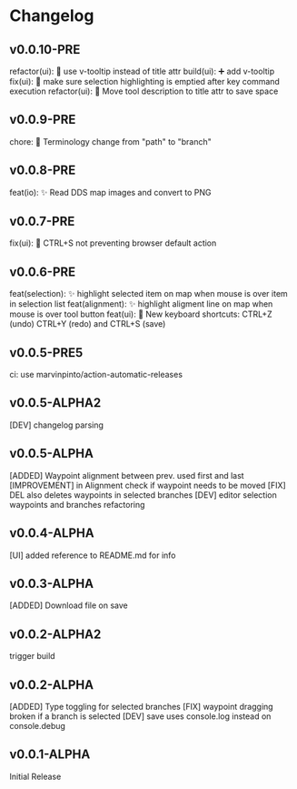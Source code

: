 # Changelog

## v0.0.10-PRE
refactor(ui): 💄 use v-tooltip instead of title attr
build(ui): ➕ add v-tooltip
fix(ui): 🐛 make sure selection highlighting is emptied after key command execution
refactor(ui): 💄 Move tool description to title attr to save space

## v0.0.9-PRE
chore: :speech_balloon: Terminology change from "path" to "branch"

## v0.0.8-PRE
feat(io): :sparkles: Read DDS map images and convert to PNG

## v0.0.7-PRE
fix(ui): :bug: CTRL+S not preventing browser default action

## v0.0.6-PRE
feat(selection): ✨ highlight selected item on map when mouse is over item in selection list
feat(alignment): ✨ highlight aligment line on map when mouse is over tool button
feat(ui): :lipstick: New keyboard shortcuts: CTRL+Z (undo) CTRL+Y (redo) and CTRL+S (save)

## v0.0.5-PRE5
ci: use marvinpinto/action-automatic-releases

## v0.0.5-ALPHA2
[DEV] changelog parsing

## v0.0.5-ALPHA
[ADDED] Waypoint alignment between prev. used first and last
[IMPROVEMENT] in Alignment check if waypoint needs to be moved
[FIX] DEL also deletes waypoints in selected branches
[DEV] editor selection waypoints and branches refactoring

## v0.0.4-ALPHA
[UI] added reference to README.md for info

## v0.0.3-ALPHA
[ADDED] Download file on save

## v0.0.2-ALPHA2

trigger build

## v0.0.2-ALPHA

[ADDED] Type toggling for selected branches
[FIX] waypoint dragging broken if a branch is selected
[DEV] save uses console.log instead on console.debug

## v0.0.1-ALPHA

Initial Release
